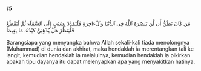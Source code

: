 ##### 15

<span class="ayah">مَن كَانَ يَظُنُّ أَن لَّن يَنصُرَهُ ٱللَّهُ فِى ٱلدُّنْيَا وَٱلْءَاخِرَةِ فَلْيَمْدُدْ بِسَبَبٍ إِلَى ٱلسَّمَآءِ ثُمَّ لْيَقْطَعْ فَلْيَنظُرْ هَلْ يُذْهِبَنَّ كَيْدُهُۥ مَا يَغِيظُ</span>

<span class="ayah_translation">Barangsiapa yang menyangka bahwa Allah sekali-kali tiada menolongnya (Muhammad) di dunia dan akhirat, maka hendaklah ia merentangkan tali ke langit, kemudian hendaklah ia melaluinya, kemudian hendaklah ia pikirkan apakah tipu dayanya itu dapat melenyapkan apa yang menyakitkan hatinya.</span>
